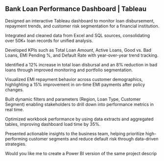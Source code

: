 ## Bank Loan Performance Dashboard | Tableau

Designed an interactive Tableau dashboard to monitor loan disbursement, repayment trends, and customer risk segmentation for a financial institution.

Integrated and cleaned data from Excel and SQL sources, consolidating over 50K+ loan records for unified analysis.

Developed KPIs such as Total Loan Amount, Active Loans, Good vs. Bad Loans, EMI Pending %, and Default Rate with year-over-year trend tracking.

Identified a 12% increase in total loan disbursal and an 8% reduction in bad loans through improved monitoring and portfolio segmentation.

Visualized EMI repayment behavior across customer demographics, highlighting a 15% improvement in on-time EMI payments after policy changes.

Built dynamic filters and parameters (Region, Loan Type, Customer Segment) enabling stakeholders to drill down into performance metrics in real time.

Optimized workbook performance by using data extracts and aggregated tables, improving dashboard load time by 35%.

Presented actionable insights to the business team, helping prioritize high-performing customer segments and reduce default risk through data-driven strategies.

Would you like me to create a Power BI version of the same project descrip
